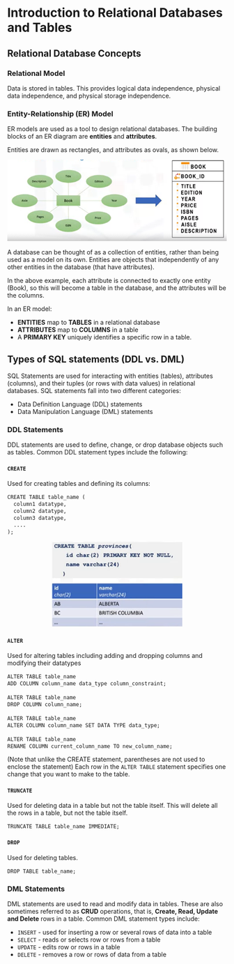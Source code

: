 # Introduction to Relational Databases and Tables

## Relational Database Concepts

### Relational Model
Data is stored in tables. This provides logical data independence, physical data independence, and physical storage independence.

### Entity-Relationship (ER) Model
ER models are used as a tool to design relational databases. The building blocks of an ER diagram are **entities** and **attributes**.

Entities are drawn as rectangles, and attributes as ovals, as shown below.  
<p align="center">
  <img src="Images/ER_Model.png" width="600">
</p>

A database can be thought of as a collection of entities, rather than being used as a model on its own. Entities are objects that independently of any other entities in the database (that have attributes).

In the above example, each attribute is connected to exactly one entity (Book), so this will become a table in the database, and the attributes will be the columns. 

In an ER model:
- **ENTITIES** map to **TABLES** in a relational database
- **ATTRIBUTES** map to **COLUMNS** in a table
- A **PRIMARY KEY** uniquely identifies a specific row in a table.


## Types of SQL statements (DDL vs. DML)
SQL Statements are used for interacting with entities (tables), attributes (columns), and their tuples (or rows with data values) in relational databases. 
SQL statements fall into two different categories: 
- Data Definition Language (DDL) statements 
- Data Manipulation Language (DML) statements

### DDL Statements
DDL statements are used to define, change, or drop database objects such as tables. Common DDL statement types include the following:

#### `CREATE`
Used for creating tables and defining its columns:

    CREATE TABLE table_name (
      column1 datatype,
      column2 datatype,
      column3 datatype,
      ....
    );


<p align="center">
  <img src="Images/Create_Table.png" width="300">
</p>

#### `ALTER`
Used for altering tables including adding and dropping columns and modifying their datatypes

    ALTER TABLE table_name
    ADD COLUMN column_name data_type column_constraint;

    ALTER TABLE table_name
    DROP COLUMN column_name;

    ALTER TABLE table_name
    ALTER COLUMN column_name SET DATA TYPE data_type;

    ALTER TABLE table_name
    RENAME COLUMN current_column_name TO new_column_name;

(Note that unlike the CREATE statement, parentheses are not used to enclose the statement)
Each row in the `ALTER TABLE` statement specifies one change that you want to make to the table.


#### `TRUNCATE`
Used for deleting data in a table but not the table itself. This will delete all the rows in a table, but not the table itself.
    
    TRUNCATE TABLE table_name IMMEDIATE;

#### `DROP`
Used for deleting tables. 

    DROP TABLE table_name;

### DML Statements
DML statements are used to read and modify data in tables. These are also sometimes referred to as **CRUD** operations, that is, **Create, Read, Update and Delete** rows in a table. Common DML statement types include:
- `INSERT` - used for inserting a row or several rows of data into a table
- `SELECT` - reads or selects row or rows from a table
- `UPDATE` - edits row or rows in a table
- `DELETE` - removes a row or rows of data from a table

